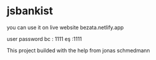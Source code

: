 # jsbankist
you can use it on live website bezata.netlify.app


user password
bc  : 1111
eş  :1111

This project builded with the help from jonas schmedmann
